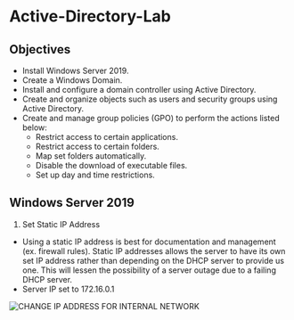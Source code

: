 # Active-Directory-Lab
## Objectives
* Install Windows Server 2019.
* Create a Windows Domain.
* Install and configure a domain controller using Active Directory.
* Create and organize objects such as users and security groups using Active Directory.
* Create and manage group policies (GPO) to perform the actions listed below:
  * Restrict access to certain applications.
  * Restrict access to certain folders.
  * Map set folders automatically.
  * Disable the download of executable files.
  * Set up day and time restrictions.
## Windows Server 2019 
1. Set Static IP Address
 * Using a static IP address is best for documentation and management (ex. firewall rules). Static IP addresses allows the server to have its own set IP address rather than depending on the DHCP server to provide us one. This will lessen the possibility of a server outage due to a failing DHCP server.
 * Server IP set to 172.16.0.1

![CHANGE IP ADDRESS FOR INTERNAL NETWORK](https://github.com/StarksRepo/Active-Directory-Lab/assets/155681117/63e44321-a82d-4037-9e3e-48300c896441)
